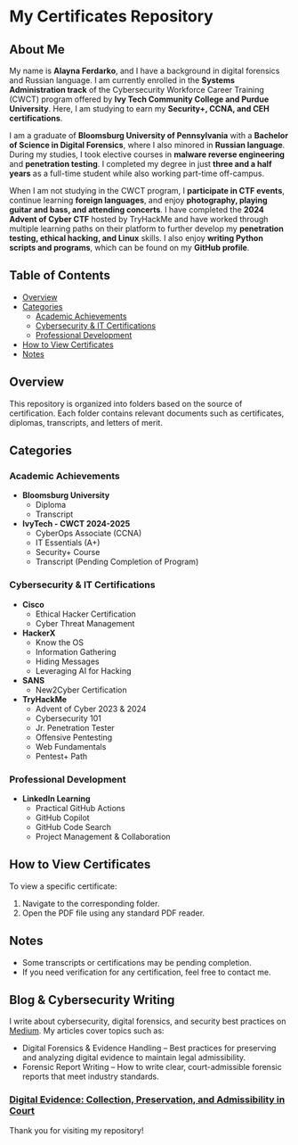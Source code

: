 # My Certificates Repository

## About Me
My name is **Alayna Ferdarko**, and I have a background in digital forensics and Russian language. I am currently enrolled in the **Systems Administration track** of the Cybersecurity Workforce Career Training (CWCT) program offered by **Ivy Tech Community College and Purdue University**. Here, I am studying to earn my **Security+, CCNA, and CEH certifications**. 

I am a graduate of **Bloomsburg University of Pennsylvania** with a **Bachelor of Science in Digital Forensics**, where I also minored in **Russian language**. During my studies, I took elective courses in **malware reverse engineering** and **penetration testing**. I completed my degree in just **three and a half years** as a full-time student while also working part-time off-campus.

When I am not studying in the CWCT program, I **participate in CTF events**, continue learning **foreign languages**, and enjoy **photography, playing guitar and bass, and attending concerts**. I have completed the **2024 Advent of Cyber CTF** hosted by TryHackMe and have worked through multiple learning paths on their platform to further develop my **penetration testing, ethical hacking, and Linux** skills. I also enjoy **writing Python scripts and programs**, which can be found on my **GitHub profile**.

## Table of Contents
- [Overview](#overview)
- [Categories](#categories)
  - [Academic Achievements](#academic-achievements)
  - [Cybersecurity & IT Certifications](#cybersecurity--it-certifications)
  - [Professional Development](#professional-development)
- [How to View Certificates](#how-to-view-certificates)
- [Notes](#notes)

## Overview
This repository is organized into folders based on the source of certification. Each folder contains relevant documents such as certificates, diplomas, transcripts, and letters of merit.

## Categories

### Academic Achievements
- **Bloomsburg University**
  - Diploma
  - Transcript
- **IvyTech - CWCT 2024-2025**
  - CyberOps Associate (CCNA)
  - IT Essentials (A+)
  - Security+ Course
  - Transcript (Pending Completion of Program)

### Cybersecurity & IT Certifications
- **Cisco**
  - Ethical Hacker Certification
  - Cyber Threat Management
- **HackerX**
  - Know the OS
  - Information Gathering
  - Hiding Messages
  - Leveraging AI for Hacking
- **SANS**
  - New2Cyber Certification
- **TryHackMe**
  - Advent of Cyber 2023 & 2024
  - Cybersecurity 101
  - Jr. Penetration Tester
  - Offensive Pentesting
  - Web Fundamentals
  - Pentest+ Path

### Professional Development
- **LinkedIn Learning**
  - Practical GitHub Actions
  - GitHub Copilot
  - GitHub Code Search
  - Project Management & Collaboration

## How to View Certificates
To view a specific certificate:
1. Navigate to the corresponding folder.
2. Open the PDF file using any standard PDF reader.

## Notes
- Some transcripts or certifications may be pending completion.
- If you need verification for any certification, feel free to contact me.

## Blog & Cybersecurity Writing
I write about cybersecurity, digital forensics, and security best practices on [Medium](https://medium.com/@alaynavendetta). My articles cover topics such as:
- Digital Forensics & Evidence Handling – Best practices for preserving and analyzing digital evidence to maintain legal admissibility.
- Forensic Report Writing – How to write clear, court-admissible forensic reports that meet industry standards.
 ### [Digital Evidence: Collection, Preservation, and Admissibility in Court](https://medium.com/@alaynavendetta/digital-evidence-5e8d6254da60)

Thank you for visiting my repository!

